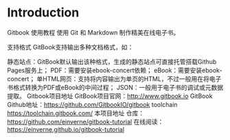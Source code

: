 # Introduction

Gitbook 使用教程
使用 Git 和 Markdown 制作精美在线电子书。

支持格式
GitBook支持输出多种文档格式，如：

静态站点：GitBook默认输出该种格式，生成的静态站点可直接托管搭载Github Pages服务上；
PDF：需要安装ebook-concert依赖；
eBook：需要安装ebook-concert；
单HTML网页：支持将内容输出为单页的HTML，不过一般用在将电子书格式转换为PDF或eBook的中间过程；
JSON：一般用于电子书的调试或元数据提取。
Gitbook项目地址
GitBook项目官网：http://www.gitbook.io
GitBook Github地址：https://github.com/GitbookIO/gitbook
toolchain https://toolchain.gitbook.com/
本项目地址
仓库：https://github.com/einverne/gitbook-tutorial
在线阅读：https://einverne.github.io/gitbook-tutorial